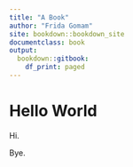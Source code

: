 ```yaml
---
title: "A Book"
author: "Frida Gomam"
site: bookdown::bookdown_site
documentclass: book
output:
  bookdown::gitbook:
    df_print: paged
---
```


# Hello World

Hi.

Bye.

<!-- If you need PDF output, uncomment bookdown::pdf_book above in YAML. You will need a LaTeX installation, e.g., https://yihui.name/tinytex/ -->
